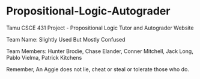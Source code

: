 # Propositional-Logic-Autograder
Tamu CSCE 431 Project - Propositional Logic Tutor and Autograder Website

Team Name: Slightly Used But Mostly Confused

Team Members: Hunter Brodie, Chase Elander, Conner Mitchell, Jack Long, Pablo Vielma, Patrick Kitchens

Remember, An Aggie does not lie, cheat or steal or tolerate those who do.
